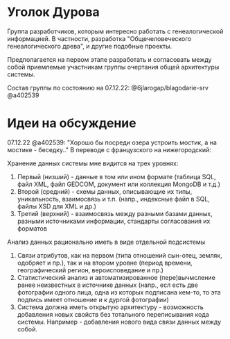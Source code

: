 # Уголок Дурова

Группа разработчиков, которым интересно работать с генеалогической информацией. В частности, разработка "Общечеловеческого генеалогического древа", и другие подобные проекты.

Предполагается на первом этапе разработать и согласовать между собой приемлемые участникам группы очертания общей архитектуры системы.

Состав группы по состоянию на 07.12.22:
@6jlarogap/blagodarie-srv
@a402539

# Идеи на обсуждение

07.12.22 @a402539:
"Хорошо бы посреди озера устроить мостик, а на мостике - беседку.."
В переводе с французского на нижегородский:

Хранение данных системы мне видится на трех уровнях:
1. Первый (низший) - данные в том или ином формате (таблица SQL, файл XML, файл GEDCOM, документ или коллекция MongoDB и т.д.)
2. Второй (средний) - схемы данных, описывающие их типы, уникальность, взаимосвязь и т.п. (напр., индексные файл в SQL, файлы XSD для XML  и др.) 
3. Третий (верхний) - взаимосвязь между разными базами данных, разными источниками информации, стандарты согласования их форматов

Анализ данных рационально иметь в виде отдельной подсистемы
1. Связи атрибутов, как на первом (типа отношений сын-отец, земляк, одобряет и пр.), так и на втором уровне (период времени, географический регион, вероисповедание и пр.)
2. Статистический анализ и автоматизированное (пере)вычмсление ранее неизвестных в источнике данных (напр., есл есть две фотографии одного лица, одна из которых подписана кем-то, то эта подпись имеет отношение и к дургой фотографии)
3. Система должна иметь открытую архитектуру - возможность добавления новых свойств без тотального переписывания кода системы. Например - добавления нового вида связи данных между собой.
